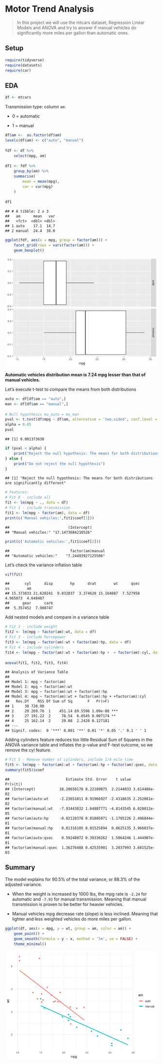 Motor Trend Analysis
================
> In this project we will use the mtcars dataset, Regression Linear Models and ANOVA and try to answer if manual vehicles do significantly more miles per gallon than automatic ones.

## Setup

``` r
require(tidyverse)
require(datasets)
require(car)
```

## EDA

``` r
df <- mtcars
```

Transmission type: column `am`:

  - 0 = automatic

  - 1 = manual

<!-- end list -->

``` r
df$am <-  as.factor(df$am)
levels(df$am) <- c("auto", "manual")

fdf <- df %>% 
    select(mpg, am)

df1 <- fdf %>% 
    group_by(am) %>% 
    summarise(
        mean = mean(mpg),
        var = var(mpg)
    )

df1
```

    ## # A tibble: 2 x 3
    ##   am      mean   var
    ##   <fct>  <dbl> <dbl>
    ## 1 auto    17.1  14.7
    ## 2 manual  24.4  38.0

``` r
ggplot(fdf, aes(x = mpg, group = factor(am))) +
    facet_grid(rows = vars(factor(am))) +
    geom_boxplot()
```

![](test_files/figure-gfm/unnamed-chunk-2-1.png)<!-- -->

**Automatic vehicles distribution mean is 7.24 mpg lesser than that of
manual vehicles.**

Let’s execute t-test to compare the means from both distributions

``` r
auto <- df[df$am == "auto",]
man <- df[df$am == "manual",]

# Null hypothesis mu_auto = mu_man
pval <- t.test(df$mpg ~ df$am, alternative = 'two.sided', conf.level = 0.95)$p.value
alpha = 0.05
pval
```

    ## [1] 0.001373638

``` r
if (pval < alpha) {
    print("Reject the null hypothesis: The means for both distributions are significantly different")
} else {
    print("Do not reject the null hypothesis")
}
```

    ## [1] "Reject the null hypothesis: The means for both distributions are significantly different"

``` r
# Features:
# Fit 0 - include all
fit <- lm(mpg ~ ., data = df)
# Fit 1 - include transmission
fit1 <- lm(mpg ~ factor(am), data = df)
print(c('Manual vehicles:',fit1$coef[1]))
```

    ##                           (Intercept) 
    ## "Manual vehicles:" "17.1473684210526"

``` r
print(c('Automatic vehicles:',fit1$coef[2]))
```

    ##                            factor(am)manual 
    ## "Automatic vehicles:"    "7.24493927125506"

Let’s check the variance inflation
    table

``` r
vif(fit)
```

    ##       cyl      disp        hp      drat        wt      qsec        vs        am 
    ## 15.373833 21.620241  9.832037  3.374620 15.164887  7.527958  4.965873  4.648487 
    ##      gear      carb 
    ##  5.357452  7.908747

Add nested models and compare in a variance table

``` r
# Fit 2 - include weight
fit2 <- lm(mpg ~ factor(am):wt, data = df)
# Fit 3 - include horsepower
fit3 <- lm(mpg ~ factor(am):wt + factor(am):hp, data = df)
# Fit 4 - include cylinders
fit4 <- lm(mpg ~ factor(am):wt + factor(am):hp +  + factor(am):cyl, data = df)

anova(fit1, fit2, fit3, fit4)
```

    ## Analysis of Variance Table
    ## 
    ## Model 1: mpg ~ factor(am)
    ## Model 2: mpg ~ factor(am):wt
    ## Model 3: mpg ~ factor(am):wt + factor(am):hp
    ## Model 4: mpg ~ factor(am):wt + factor(am):hp + +factor(am):cyl
    ##   Res.Df    RSS Df Sum of Sq       F   Pr(>F)    
    ## 1     30 720.90                                  
    ## 2     29 269.76  1    451.14 69.5596 1.09e-08 ***
    ## 3     27 191.22  2     78.54  6.0545 0.007174 ** 
    ## 4     25 162.14  2     29.08  2.2420 0.127181    
    ## ---
    ## Signif. codes:  0 '***' 0.001 '**' 0.01 '*' 0.05 '.' 0.1 ' ' 1

Adding cylinders feature reduces too little Residual Sum of Squares in
the ANOVA variance table and inflates the p-value and F-test outcome, so
we remove the cyl feature.

``` r
# Fit 5 - Remove number of cylinders, include 1/4 mile time
fit5 <- lm(mpg ~ factor(am):wt + factor(am):hp + factor(am):qsec, data = df)
summary(fit5)$coef
```

    ##                          Estimate Std. Error    t value     Pr(>|t|)
    ## (Intercept)           18.20658170 8.22189075  2.2144033 3.614486e-02
    ## factor(am)auto:wt     -2.23651011 0.91966927 -2.4318635 2.252081e-02
    ## factor(am)manual:wt   -7.93443032 1.64807771 -4.8143545 6.028012e-05
    ## factor(am)auto:hp     -0.02128378 0.01805971 -1.1785226 2.496844e-01
    ## factor(am)manual:hp    0.01316105 0.01525894  0.8625135 3.966037e-01
    ## factor(am)auto:qsec    0.59248072 0.39330262  1.5064246 1.444907e-01
    ## factor(am)manual:qsec  1.36276488 0.42535901  3.2037993 3.681525e-03

## Summary

The model explains for 90.5% of the total variance, or 88.3% of the
adjusted variance.

  - When the weight is increased by 1000 lbs, the mpg rate is `-2.24`
    for automatic and `-7.93` for manual transmission. Meaning that
    manual transmission is proven to be better for heavier vehicles.

  - Manual vehicles mpg decrease rate (slope) is less inclined. Meaning
    that lighter and less weighted vehicles do more miles per gallon.

<!-- end list -->

``` r
ggplot(df, aes(x = mpg, y = wt, group = am, color = am)) +
    geom_point() +
    geom_smooth(formula = y ~ x, method = 'lm', se = FALSE) +
    theme_minimal()
```

![](test_files/figure-gfm/unnamed-chunk-8-1.png)<!-- -->
